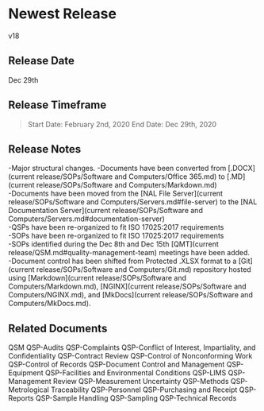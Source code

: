 # Newest Release

v18

## Release Date

Dec 29th

## Release Timeframe

> Start Date: February 2nd, 2020
> End Date: Dec 29th, 2020

## Release Notes

-Major structural changes.
-Documents have been converted from [.DOCX](current release/SOPs/Software and Computers/Office 365.md) to [.MD](current release/SOPs/Software and Computers/Markdown.md)  
-Documents have been moved from the [NAL File Server](current release/SOPs/Software and Computers/Servers.md#file-server) to the [NAL Documentation Server](current release/SOPs/Software and Computers/Servers.md#documentation-server)  
-QSPs have been re-organized to fit ISO 17025:2017 requirements  
-SOPs have been re-organized to fit ISO 17025:2017 requirements  
-SOPs identified during the Dec 8th and Dec 15th [QMT](current release/QSM.md#quality-management-team) meetings have been added.  
-Document control has been shifted from Protected .XLSX format to a [Git](current release/SOPs/Software and Computers/Git.md) repository hosted using [Markdown](current release/SOPs/Software and Computers/Markdown.md), [NGINX](current release/SOPs/Software and Computers/NGINX.md), and [MkDocs](current release/SOPs/Software and Computers/MkDocs.md).

## Related Documents

QSM
QSP-Audits
QSP-Complaints
QSP-Conflict of Interest, Impartiality, and Confidentiality
QSP-Contract Review
QSP-Control of Nonconforming Work
QSP-Control of Records
QSP-Document Control and Management
QSP-Equipment
QSP-Facilities and Environmental Conditions
QSP-LIMS
QSP-Management Review
QSP-Measurement Uncertainty
QSP-Methods
QSP-Metrological Traceability
QSP-Personnel
QSP-Purchasing and Receipt
QSP-Reports
QSP-Sample Handling
QSP-Sampling
QSP-Technical Records
